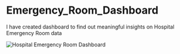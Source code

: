 # Emergency_Room_Dashboard

I have created dashboard to find out meaningful insights on Hospital Emergency Room data

![Hospital Emergency Room Dashboard](https://github.com/user-attachments/assets/0c889ea5-af7a-45d3-8588-6a419001ccad)

